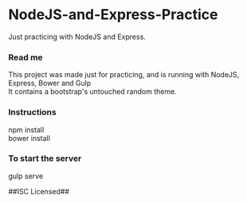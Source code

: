 # NodeJS-and-Express-Practice
Just practicing with NodeJS and Express.

### Read me ###

This project was made just for practicing, and is running with NodeJS, Express, Bower and Gulp<br>
It contains a bootstrap's untouched random theme.

### Instructions ###

npm install<br>
bower install<br>

### To start the server ###
gulp serve

##ISC Licensed##